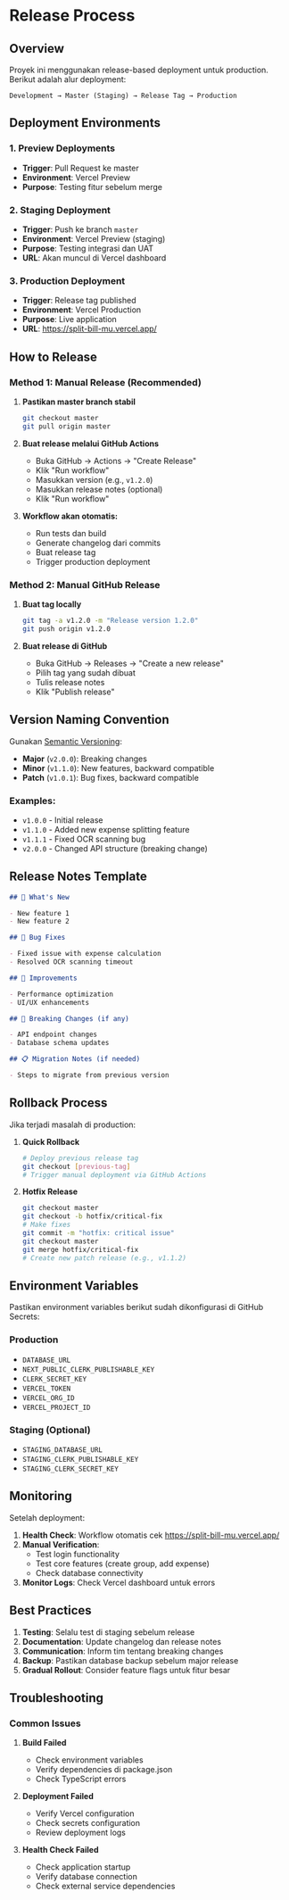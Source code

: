 # Release Process

## Overview

Proyek ini menggunakan release-based deployment untuk production. Berikut adalah alur deployment:

```
Development → Master (Staging) → Release Tag → Production
```

## Deployment Environments

### 1. **Preview Deployments**

- **Trigger**: Pull Request ke master
- **Environment**: Vercel Preview
- **Purpose**: Testing fitur sebelum merge

### 2. **Staging Deployment**

- **Trigger**: Push ke branch `master`
- **Environment**: Vercel Preview (staging)
- **Purpose**: Testing integrasi dan UAT
- **URL**: Akan muncul di Vercel dashboard

### 3. **Production Deployment**

- **Trigger**: Release tag published
- **Environment**: Vercel Production
- **Purpose**: Live application
- **URL**: https://split-bill-mu.vercel.app/

## How to Release

### Method 1: Manual Release (Recommended)

1. **Pastikan master branch stabil**

   ```bash
   git checkout master
   git pull origin master
   ```

2. **Buat release melalui GitHub Actions**

   - Buka GitHub → Actions → "Create Release"
   - Klik "Run workflow"
   - Masukkan version (e.g., `v1.2.0`)
   - Masukkan release notes (optional)
   - Klik "Run workflow"

3. **Workflow akan otomatis:**
   - Run tests dan build
   - Generate changelog dari commits
   - Buat release tag
   - Trigger production deployment

### Method 2: Manual GitHub Release

1. **Buat tag locally**

   ```bash
   git tag -a v1.2.0 -m "Release version 1.2.0"
   git push origin v1.2.0
   ```

2. **Buat release di GitHub**
   - Buka GitHub → Releases → "Create a new release"
   - Pilih tag yang sudah dibuat
   - Tulis release notes
   - Klik "Publish release"

## Version Naming Convention

Gunakan [Semantic Versioning](https://semver.org/):

- **Major** (`v2.0.0`): Breaking changes
- **Minor** (`v1.1.0`): New features, backward compatible
- **Patch** (`v1.0.1`): Bug fixes, backward compatible

### Examples:

- `v1.0.0` - Initial release
- `v1.1.0` - Added new expense splitting feature
- `v1.1.1` - Fixed OCR scanning bug
- `v2.0.0` - Changed API structure (breaking change)

## Release Notes Template

```markdown
## 🚀 What's New

- New feature 1
- New feature 2

## 🐛 Bug Fixes

- Fixed issue with expense calculation
- Resolved OCR scanning timeout

## 🔧 Improvements

- Performance optimization
- UI/UX enhancements

## 🔄 Breaking Changes (if any)

- API endpoint changes
- Database schema updates

## 📋 Migration Notes (if needed)

- Steps to migrate from previous version
```

## Rollback Process

Jika terjadi masalah di production:

1. **Quick Rollback**

   ```bash
   # Deploy previous release tag
   git checkout [previous-tag]
   # Trigger manual deployment via GitHub Actions
   ```

2. **Hotfix Release**
   ```bash
   git checkout master
   git checkout -b hotfix/critical-fix
   # Make fixes
   git commit -m "hotfix: critical issue"
   git checkout master
   git merge hotfix/critical-fix
   # Create new patch release (e.g., v1.1.2)
   ```

## Environment Variables

Pastikan environment variables berikut sudah dikonfigurasi di GitHub Secrets:

### Production

- `DATABASE_URL`
- `NEXT_PUBLIC_CLERK_PUBLISHABLE_KEY`
- `CLERK_SECRET_KEY`
- `VERCEL_TOKEN`
- `VERCEL_ORG_ID`
- `VERCEL_PROJECT_ID`

### Staging (Optional)

- `STAGING_DATABASE_URL`
- `STAGING_CLERK_PUBLISHABLE_KEY`
- `STAGING_CLERK_SECRET_KEY`

## Monitoring

Setelah deployment:

1. **Health Check**: Workflow otomatis cek https://split-bill-mu.vercel.app/
2. **Manual Verification**:
   - Test login functionality
   - Test core features (create group, add expense)
   - Check database connectivity
3. **Monitor Logs**: Check Vercel dashboard untuk errors

## Best Practices

1. **Testing**: Selalu test di staging sebelum release
2. **Documentation**: Update changelog dan release notes
3. **Communication**: Inform tim tentang breaking changes
4. **Backup**: Pastikan database backup sebelum major release
5. **Gradual Rollout**: Consider feature flags untuk fitur besar

## Troubleshooting

### Common Issues

1. **Build Failed**

   - Check environment variables
   - Verify dependencies di package.json
   - Check TypeScript errors

2. **Deployment Failed**

   - Verify Vercel configuration
   - Check secrets configuration
   - Review deployment logs

3. **Health Check Failed**
   - Check application startup
   - Verify database connection
   - Check external service dependencies

